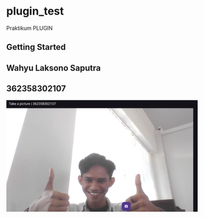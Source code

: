 # plugin_test

Praktikum PLUGIN

## Getting Started
## Wahyu Laksono Saputra
## 362358302107

![praktikum](assets/praktikum/capture.png)

